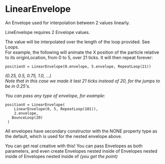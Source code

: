 # LinearEnvelope

An Envelope used for interpolation between 2 values linearly.

LineEnvelope requires 2 Envelope values.

The value will be interpolated over the length of the loop provided. See Loops.\
For example, the following will animate the X position of the particle relative to its originLocation, from 0 to 5, over 21 ticks. It will then repeat forever:

```
positionX = LinearEnvelope(0.envelope, 5.envelope, RepeatLoop(21))
```

_(0.25, 0.5, 0.75, 1.0, ...)_\
_Note that in this case we made it last 21 ticks instead of 20, for the jumps to be in 0.25's._

_You can pass any type of envelope, for example:_

```
positionX = LinearEnvelope( 
    LinearEnvelope(0, 5, RepeatLoop(101)),
    2.envelope,
   BounceLoop(20)
 )
```

All envelopes have secondary constructor with the NONE property type as the default, which is used for the nested envelope above.

You can get real creative with this! You can pass Envelopes as both parameters, and even create Envelopes nested inside of Envelopes nested inside of Envelopes nested inside of _(you get the point)_
